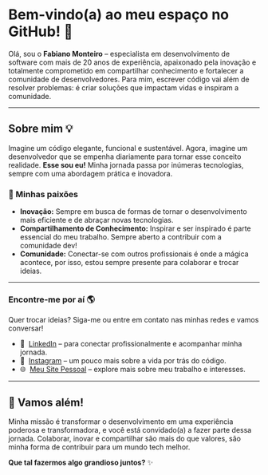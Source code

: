 # Bem-vindo(a) ao meu espaço no GitHub! 🌌

Olá, sou o **Fabiano Monteiro** – especialista em desenvolvimento de software com mais de 20 anos de experiência, apaixonado pela inovação e totalmente comprometido em compartilhar conhecimento e fortalecer a comunidade de desenvolvedores. Para mim, escrever código vai além de resolver problemas: é criar soluções que impactam vidas e inspiram a comunidade.

---

## Sobre mim 💡

Imagine um código elegante, funcional e sustentável. Agora, imagine um desenvolvedor que se empenha diariamente para tornar esse conceito realidade. **Esse sou eu!** Minha jornada passa por inúmeras tecnologias, sempre com uma abordagem prática e inovadora.

### 📌 Minhas paixões
- **Inovação:** Sempre em busca de formas de tornar o desenvolvimento mais eficiente e de abraçar novas tecnologias.
- **Compartilhamento de Conhecimento:** Inspirar e ser inspirado é parte essencial do meu trabalho. Sempre aberto a contribuir com a comunidade dev!
- **Comunidade:** Conectar-se com outros profissionais é onde a mágica acontece, por isso, estou sempre presente para colaborar e trocar ideias.

---

### Encontre-me por aí 🌎

Quer trocar ideias? Siga-me ou entre em contato nas minhas redes e vamos conversar!

* 💼 &nbsp;[LinkedIn](https://www.linkedin.com/in/fabiano-monteiro-dev) – para conectar profissionalmente e acompanhar minha jornada.
* 🤳 &nbsp;[Instagram](https://instagram.com/_fabianomonteiro_) – um pouco mais sobre a vida por trás do código.
* 🌐 &nbsp;[Meu Site Pessoal](https://fabianomonteiro.github.io/) – explore mais sobre meu trabalho e interesses.

---

## 🎉 Vamos além!

Minha missão é transformar o desenvolvimento em uma experiência poderosa e transformadora, e você está convidado(a) a fazer parte dessa jornada. Colaborar, inovar e compartilhar são mais do que valores, são minha forma de contribuir para um mundo tech melhor.

**Que tal fazermos algo grandioso juntos?** ✨ 
